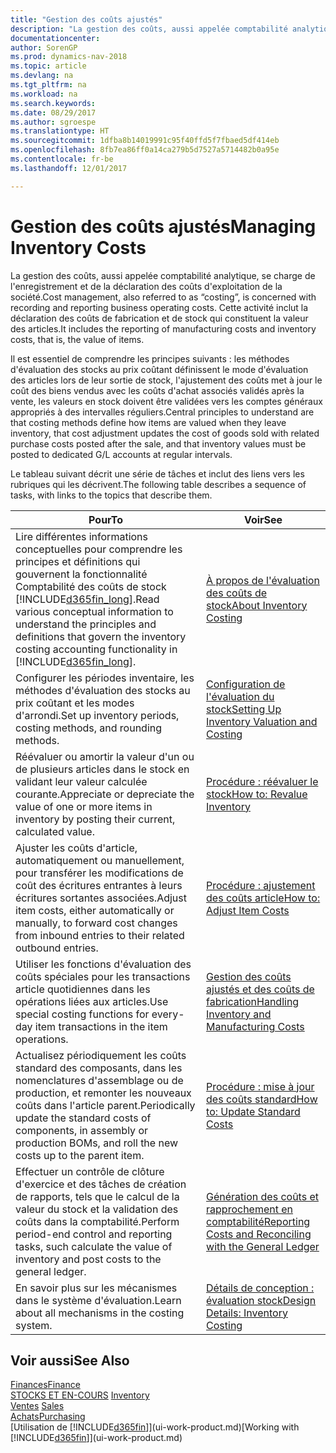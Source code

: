 ```yaml
---
title: "Gestion des coûts ajustés"
description: "La gestion des coûts, aussi appelée comptabilité analytique, se charge de l'enregistrement et de la déclaration des coûts d'exploitation de la société. Cette activité inclut la déclaration des coûts de fabrication et de stock qui constituent la valeur des articles."
documentationcenter: 
author: SorenGP
ms.prod: dynamics-nav-2018
ms.topic: article
ms.devlang: na
ms.tgt_pltfrm: na
ms.workload: na
ms.search.keywords: 
ms.date: 08/29/2017
ms.author: sgroespe
ms.translationtype: HT
ms.sourcegitcommit: 1dfba8b14019991c95f40ffd5f7fbaed5df414eb
ms.openlocfilehash: 8fb7ea86ff0a14ca279b5d7527a5714482b0a95e
ms.contentlocale: fr-be
ms.lasthandoff: 12/01/2017

---
```

# <a name="managing-inventory-costs"></a><span data-ttu-id="5f0a0-104">Gestion des coûts ajustés</span><span class="sxs-lookup"><span data-stu-id="5f0a0-104">Managing Inventory Costs</span></span>
<span data-ttu-id="5f0a0-105">La gestion des coûts, aussi appelée comptabilité analytique, se charge de l'enregistrement et de la déclaration des coûts d'exploitation de la société.</span><span class="sxs-lookup"><span data-stu-id="5f0a0-105">Cost management, also referred to as “costing”, is concerned with recording and reporting business operating costs.</span></span> <span data-ttu-id="5f0a0-106">Cette activité inclut la déclaration des coûts de fabrication et de stock qui constituent la valeur des articles.</span><span class="sxs-lookup"><span data-stu-id="5f0a0-106">It includes the reporting of manufacturing costs and inventory costs, that is, the value of items.</span></span>   

<span data-ttu-id="5f0a0-107">Il est essentiel de comprendre les principes suivants : les méthodes d'évaluation des stocks au prix coûtant définissent le mode d'évaluation des articles lors de leur sortie de stock, l'ajustement des coûts met à jour le coût des biens vendus avec les coûts d'achat associés validés après la vente, les valeurs en stock doivent être validées vers les comptes généraux appropriés à des intervalles réguliers.</span><span class="sxs-lookup"><span data-stu-id="5f0a0-107">Central principles to understand are that costing methods define how items are valued when they leave inventory, that cost adjustment updates the cost of goods sold with related purchase costs posted after the sale, and that inventory values must be posted to dedicated G/L accounts at regular intervals.</span></span>

<span data-ttu-id="5f0a0-108">Le tableau suivant décrit une série de tâches et inclut des liens vers les rubriques qui les décrivent.</span><span class="sxs-lookup"><span data-stu-id="5f0a0-108">The following table describes a sequence of tasks, with links to the topics that describe them.</span></span>

|<span data-ttu-id="5f0a0-109">**Pour**</span><span class="sxs-lookup"><span data-stu-id="5f0a0-109">**To**</span></span>|<span data-ttu-id="5f0a0-110">**Voir**</span><span class="sxs-lookup"><span data-stu-id="5f0a0-110">**See**</span></span>|  
|------------|-------------|  
|<span data-ttu-id="5f0a0-111">Lire différentes informations conceptuelles pour comprendre les principes et définitions qui gouvernent la fonctionnalité Comptabilité des coûts de stock [!INCLUDE[d365fin_long](includes/d365fin_long_md.md)].</span><span class="sxs-lookup"><span data-stu-id="5f0a0-111">Read various conceptual information to understand the principles and definitions that govern the inventory costing accounting functionality in [!INCLUDE[d365fin_long](includes/d365fin_long_md.md)].</span></span>|[<span data-ttu-id="5f0a0-112">À propos de l'évaluation des coûts de stock</span><span class="sxs-lookup"><span data-stu-id="5f0a0-112">About Inventory Costing</span></span>](finance-learn-about-costing.md)|  
|<span data-ttu-id="5f0a0-113">Configurer les périodes inventaire, les méthodes d'évaluation des stocks au prix coûtant et les modes d'arrondi.</span><span class="sxs-lookup"><span data-stu-id="5f0a0-113">Set up inventory periods, costing methods, and rounding methods.</span></span>|[<span data-ttu-id="5f0a0-114">Configuration de l'évaluation du stock</span><span class="sxs-lookup"><span data-stu-id="5f0a0-114">Setting Up Inventory Valuation and Costing</span></span>](finance-set-up-inventory-valuation-and-costing.md)|
|<span data-ttu-id="5f0a0-115">Réévaluer ou amortir la valeur d'un ou de plusieurs articles dans le stock en validant leur valeur calculée courante.</span><span class="sxs-lookup"><span data-stu-id="5f0a0-115">Appreciate or depreciate the value of one or more items in inventory by posting their current, calculated value.</span></span>|[<span data-ttu-id="5f0a0-116">Procédure : réévaluer le stock</span><span class="sxs-lookup"><span data-stu-id="5f0a0-116">How to: Revalue Inventory</span></span>](inventory-how-revalue-inventory.md)|
|<span data-ttu-id="5f0a0-117">Ajuster les coûts d'article, automatiquement ou manuellement, pour transférer les modifications de coût des écritures entrantes à leurs écritures sortantes associées.</span><span class="sxs-lookup"><span data-stu-id="5f0a0-117">Adjust item costs, either automatically or manually, to forward cost changes from inbound entries to their related outbound entries.</span></span>|[<span data-ttu-id="5f0a0-118">Procédure : ajustement des coûts article</span><span class="sxs-lookup"><span data-stu-id="5f0a0-118">How to: Adjust Item Costs</span></span>](inventory-how-adjust-item-costs.md)|
|<span data-ttu-id="5f0a0-119">Utiliser les fonctions d'évaluation des coûts spéciales pour les transactions article quotidiennes dans les opérations liées aux articles.</span><span class="sxs-lookup"><span data-stu-id="5f0a0-119">Use special costing functions for every-day item transactions in the item operations.</span></span>|[<span data-ttu-id="5f0a0-120">Gestion des coûts ajustés et des coûts de fabrication</span><span class="sxs-lookup"><span data-stu-id="5f0a0-120">Handling Inventory and Manufacturing Costs</span></span>](finance-handle-inventory-and-manufacturing-costs.md)|  
|<span data-ttu-id="5f0a0-121">Actualisez périodiquement les coûts standard des composants, dans les nomenclatures d'assemblage ou de production, et remonter les nouveaux coûts dans l'article parent.</span><span class="sxs-lookup"><span data-stu-id="5f0a0-121">Periodically update the standard costs of components, in assembly or production BOMs, and roll the new costs up to the parent item.</span></span>|[<span data-ttu-id="5f0a0-122">Procédure : mise à jour des coûts standard</span><span class="sxs-lookup"><span data-stu-id="5f0a0-122">How to: Update Standard Costs</span></span>](finance-how-to-update-standard-costs.md)|
|<span data-ttu-id="5f0a0-123">Effectuer un contrôle de clôture d'exercice et des tâches de création de rapports, tels que le calcul de la valeur du stock et la validation des coûts dans la comptabilité.</span><span class="sxs-lookup"><span data-stu-id="5f0a0-123">Perform period-end control and reporting tasks, such calculate the value of inventory and post costs to the general ledger.</span></span>|[<span data-ttu-id="5f0a0-124">Génération des coûts et rapprochement en comptabilité</span><span class="sxs-lookup"><span data-stu-id="5f0a0-124">Reporting Costs and Reconciling with the General Ledger</span></span>](finance-report-costs-and-reconcile-with-the-general-ledger.md)|  
|<span data-ttu-id="5f0a0-125">En savoir plus sur les mécanismes dans le système d'évaluation.</span><span class="sxs-lookup"><span data-stu-id="5f0a0-125">Learn about all mechanisms in the costing system.</span></span>|[<span data-ttu-id="5f0a0-126">Détails de conception : évaluation stock</span><span class="sxs-lookup"><span data-stu-id="5f0a0-126">Design Details: Inventory Costing</span></span>](design-details-inventory-costing.md)|  

## <a name="see-also"></a><span data-ttu-id="5f0a0-127">Voir aussi</span><span class="sxs-lookup"><span data-stu-id="5f0a0-127">See Also</span></span>  
 [<span data-ttu-id="5f0a0-128">Finances</span><span class="sxs-lookup"><span data-stu-id="5f0a0-128">Finance</span></span>](finance.md)  
 <span data-ttu-id="5f0a0-129">[STOCKS ET EN-COURS](inventory-manage-inventory.md) </span><span class="sxs-lookup"><span data-stu-id="5f0a0-129">[Inventory](inventory-manage-inventory.md) </span></span>  
 <span data-ttu-id="5f0a0-130">[Ventes](sales-manage-sales.md) </span><span class="sxs-lookup"><span data-stu-id="5f0a0-130">[Sales](sales-manage-sales.md) </span></span>  
 [<span data-ttu-id="5f0a0-131">Achats</span><span class="sxs-lookup"><span data-stu-id="5f0a0-131">Purchasing</span></span>](purchasing-manage-purchasing.md)  
 <span data-ttu-id="5f0a0-132">[Utilisation de [!INCLUDE[d365fin](includes/d365fin_md.md)]](ui-work-product.md)</span><span class="sxs-lookup"><span data-stu-id="5f0a0-132">[Working with [!INCLUDE[d365fin](includes/d365fin_md.md)]](ui-work-product.md)</span></span>

